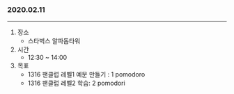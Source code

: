 ### 2020.02.11
---

1. 장소
    - 스타벅스 알파돔타워
2. 시간
    - 12:30 ~ 14:00
3. 목표
    - 1316 팬클럽 레벨1 예문 만들기 : 1 pomodoro
    - 1316 팬클럽 레벨2 학습: 2 pomodori
    